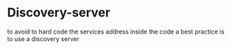 # Discovery-server
to avoid to hard code the services address inside the code a best practice is to use a discovery server
